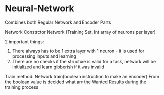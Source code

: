 # Neural-Network

Combines both Regular Network and Encoder Parts

Network Constrctor
Network (Training Set, Int array of neurons per layer)

2 important things:
1) There always has to be 1 extra layer with 1 neuron - it is used for processing inputs and learning
2) There are no checks if the structure is valid for a task, network will be initialized and learn gibberish if it was invalid

Train method:
Network.train(boolean instruction to make an encoder)
From the boolean value is decided what are the Wanted Results during the training process
